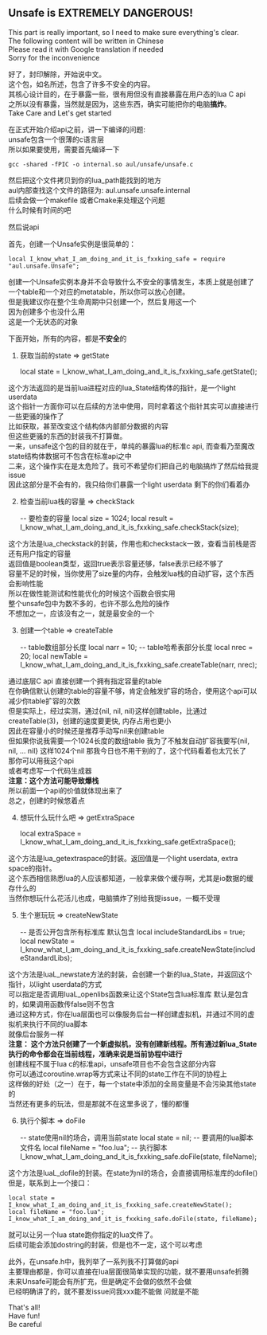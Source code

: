 ## Unsafe is EXTREMELY DANGEROUS!

This part is really important, so I need to make sure everything's clear.<br />
The following content will be written in Chinese<br />
Please read it with Google translation if needed<br />
Sorry for the inconvenience<br />

好了，封印解除，开始说中文。<br />
这个包，如名所述，包含了许多不安全的内容。<br />
其核心设计目的，在于暴露一些，很有用但没有直接暴露在用户态的lua C api<br />
之所以没有暴露，当然就是因为，这些东西，确实可能把你的电脑<b>搞炸</b>。<br />
Take Care and Let's get started<br />

在正式开始介绍api之前，讲一下编译的问题:<br />
unsafe包含一个很薄的c语言层<br />
所以如果要使用，需要首先编译一下<br />

    gcc -shared -fPIC -o internal.so aul/unsafe/unsafe.c

然后把这个文件拷贝到你的lua_path能找到的地方<br />
aul内部查找这个文件的路径为: aul.unsafe.unsafe.internal<br />
后续会做一个makefile 或者Cmake来处理这个问题<br />
什么时候有时间的吧<br />

然后说api<br />

首先，创建一个Unsafe实例是很简单的：

    local I_know_what_I_am_doing_and_it_is_fxxking_safe = require "aul.unsafe.Unsafe";

创建一个Unsafe实例本身并不会导致什么不安全的事情发生，本质上就是创建了一个table和一个对应的metatable，所以你可以放心创建。<br />
但是我建议你在整个生命周期中只创建一个，然后复用这一个<br />
因为创建多个也没什么用<br />
这是一个无状态的对象<br />

下面开始，所有的内容，都是<b>不安全</b>的<br />

1. 获取当前的state => getState


    local state = I_know_what_I_am_doing_and_it_is_fxxking_safe.getState();

这个方法返回的是当前lua进程对应的lua_State结构体的指针，是一个light userdata<br />
这个指针一方面你可以在后续的方法中使用，同时拿着这个指针其实可以直接进行一些更骚的操作了<br />
比如获取，甚至改变这个结构体内部部分数据的内容<br />
但这些更骚的东西的封装我不打算做。<br />
一来，unsafe这个包的目的就在于，单纯的暴露lua的标准c api, 而查看乃至魔改state结构体数据可不包含在标准api之中<br />
二来，这个操作实在是太危险了。我可不希望你们把自己的电脑搞炸了然后给我提issue<br />
因此这部分是不会有的，我只给你们暴露一个light userdata 剩下的你们看着办<br />

2. 检查当前lua栈的容量 => checkStack

    -- 要检查的容量
    local size = 1024;
    local result = I_know_what_I_am_doing_and_it_is_fxxking_safe.checkStack(size);

这个方法是lua_checkstack的封装，作用也和checkstack一致，查看当前栈是否还有用户指定的容量<br />
返回值是boolean类型，返回true表示容量还够，false表示已经不够了<br />
容量不足的时候，当你使用了size量的内存，会触发lua栈的自动扩容，这个东西会影响性能<br />
所以在做性能测试和性能优化的时候这个函数会很实用<br />
整个unsafe包中为数不多的，也许不那么危险的操作<br />
不想加之一，应该没有之一，就是最安全的一个<br />

3. 创建一个table => createTable

    -- table数组部分长度
    local narr = 10;
    -- table哈希表部分长度
    local nrec = 20;
    local newTable = I_know_what_I_am_doing_and_it_is_fxxking_safe.createTable(narr, nrec);

通过底层C api 直接创建一个拥有指定容量的table<br />
在你确信默认创建的table的容量不够，肯定会触发扩容的场合，使用这个api可以减少你table扩容的次数<br />
但是实际上，经过实测，通过{nil, nil, nil}这样创建table，比通过createTable(3)，创建的速度要更快, 内存占用也更小<br />
因此在容量小的时候还是推荐手动写nil来创建table<br />
但如果你说我需要一个1024长度的数组table 我为了不触发自动扩容我要写{nil, nil, ... nil} 这样1024个nil 那我今日也不用干别的了，这个代码看着也太冗长了<br />
那你可以用我这个api<br />
或者考虑写一个代码生成器<br />
<b>注意：这个方法可能导致爆栈</b><br />
所以前面一个api的价值就体现出来了<br />
总之，创建的时候悠着点<br />

4. 想玩什么玩什么吧 => getExtraSpace

    local extraSpace = I_know_what_I_am_doing_and_it_is_fxxking_safe.getExtraSpace();

这个方法是lua_getextraspace的封装。返回值是一个light userdata, extra space的指针。<br />
这个东西相信熟悉lua的人应该都知道，一般拿来做个缓存啊，尤其是io数据的缓存什么的<br />
当然你想玩什么花活儿也成，电脑搞炸了别给我提issue，一概不受理<br />

5. 生个崽玩玩 => createNewState

    -- 是否公开包含所有标准库 默认包含
    local includeStandardLibs = true;
    local newState = I_know_what_I_am_doing_and_it_is_fxxking_safe.createNewState(includeStandardLibs);

这个方法是luaL_newstate方法的封装，会创建一个新的lua_State，并返回这个指针，以light userdata的方式<br />
可以指定是否调用luaL_openlibs函数来让这个State包含lua标准库 默认是包含的，如果调用函数传false则不包含<br />
通过这种方式，你在lua层面也可以像服务后台一样创建虚拟机，并通过不同的虚拟机来执行不同的lua脚本<br />
就像后台服务一样<br />
<b>注意： 这个方法只创建了一个新虚拟机，没有创建新线程。所有通过新lua_State执行的命令都会在当前线程，准确来说是当前协程中进行</b><br />
创建线程不属于lua c的标准api，unsafe项目也不会包含这部分内容<br />
你可以通过coroutine.wrap等方式来让不同的state工作在不同的协程上<br />
这样做的好处（之一）在于，每一个state中添加的全局变量是不会污染其他state的<br />
当然还有更多的玩法，但是那就不在这里多说了，懂的都懂<br />

6. 执行个脚本 => doFile

    -- state使用nil的场合，调用当前state
    local state = nil;
    -- 要调用的lua脚本文件名
    local fileName = "foo.lua";
    -- 执行脚本
    I_know_what_I_am_doing_and_it_is_fxxking_safe.doFile(state, fileName);

这个方法是luaL_dofile的封装。在state为nil的场合，会直接调用标准库的dofile()<br />
但是，联系到上一个接口：

    local state = I_know_what_I_am_doing_and_it_is_fxxking_safe.createNewState();
    local fileName = "foo.lua";
    I_know_what_I_am_doing_and_it_is_fxxking_safe.doFile(state, fileName);

就可以让另一个lua state跑你指定的lua文件了。<br />
后续可能会添加dostring的封装，但是也不一定，这个可以考虑<br />

此外，在unsafe.h中，我列举了一系列我不打算做的api<br />
主要理由都是，你可以直接在lua层面很简单实现的功能，就不要用unsafe折腾<br />
未来Unsafe可能会有所扩充，但是确定不会做的依然不会做<br />
已经明确讲了的，就不要发issue问我xxx能不能做 问就是不能<br />

That's all!<br />
Have fun!<br />
Be careful<br />
